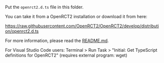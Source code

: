 Put the `openrct2.d.ts` file in this folder.

You can take it from a OpenRCT2 installation or download it from here:

https://raw.githubusercontent.com/OpenRCT2/OpenRCT2/develop/distribution/openrct2.d.ts

For more information, please read the [README.md](../README.md).

For Visual Studio Code users: Terminal > Run Task > "Initial: Get TypeScript definitions for OpenRCT2"
    (requires external program: wget)
